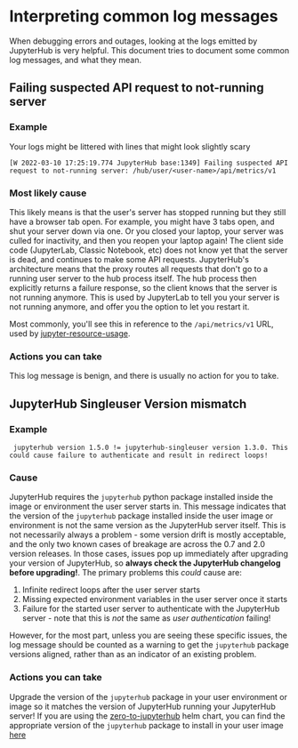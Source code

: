 # Interpreting common log messages

When debugging errors and outages, looking at the logs emitted by
JupyterHub is very helpful. This document tries to document some common
log messages, and what they mean.

## Failing suspected API request to not-running server

### Example

Your logs might be littered with lines that might look slightly scary

```
[W 2022-03-10 17:25:19.774 JupyterHub base:1349] Failing suspected API request to not-running server: /hub/user/<user-name>/api/metrics/v1
```

### Most likely cause

This likely means is that the user's server has stopped running but they
still have a browser tab open. For example, you might have 3 tabs open, and shut
your server down via one. Or you closed your laptop, your server was
culled for inactivity, and then you reopen your laptop again! The
client side code (JupyterLab, Classic Notebook, etc) does not know
yet that the server is dead, and continues to make some API requests.
JupyterHub's architecture means that the proxy routes all requests that
don't go to a running user server to the hub process itself. The hub
process then explicitly returns a failure response, so the client knows
that the server is not running anymore. This is used by JupyterLab to
tell you your server is not running anymore, and offer you the option
to let you restart it.

Most commonly, you'll see this in reference to the `/api/metrics/v1`
URL, used by [jupyter-resource-usage](https://github.com/jupyter-server/jupyter-resource-usage).

### Actions you can take

This log message is benign, and there is usually no action for you to take.

## JupyterHub Singleuser Version mismatch

### Example

```
 jupyterhub version 1.5.0 != jupyterhub-singleuser version 1.3.0. This could cause failure to authenticate and result in redirect loops!
```

### Cause

JupyterHub requires the `jupyterhub` python package installed inside the image or
environment the user server starts in. This message indicates that the version of
the `jupyterhub` package installed inside the user image or environment is not
the same version as the JupyterHub server itself. This is not necessarily always a
problem - some version drift is mostly acceptable, and the only two known cases of
breakage are across the 0.7 and 2.0 version releases. In those cases, issues pop
up immediately after upgrading your version of JupyterHub, so **always check the JupyterHub
changelog before upgrading!**. The primary problems this _could_ cause are:

1. Infinite redirect loops after the user server starts
2. Missing expected environment variables in the user server once it starts
3. Failure for the started user server to authenticate with the JupyterHub server -
   note that this is _not_ the same as _user authentication_ failing!

However, for the most part, unless you are seeing these specific issues, the log
message should be counted as a warning to get the `jupyterhub` package versions
aligned, rather than as an indicator of an existing problem.

### Actions you can take

Upgrade the version of the `jupyterhub` package in your user environment or image
so it matches the version of JupyterHub running your JupyterHub server! If you
are using the [zero-to-jupyterhub](https://z2jh.jupyter.org) helm chart, you can find the appropriate
version of the `jupyterhub` package to install in your user image [here](https://jupyterhub.github.io/helm-chart/)
